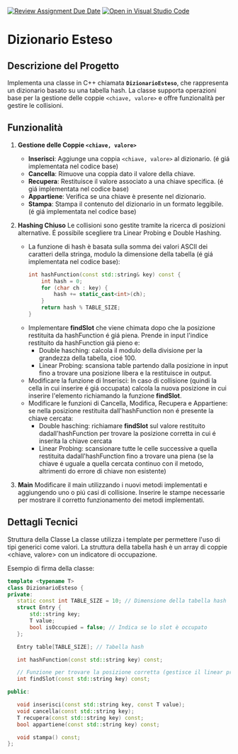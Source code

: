 [![Review Assignment Due Date](https://classroom.github.com/assets/deadline-readme-button-22041afd0340ce965d47ae6ef1cefeee28c7c493a6346c4f15d667ab976d596c.svg)](https://classroom.github.com/a/4-uGPtLY)
[![Open in Visual Studio Code](https://classroom.github.com/assets/open-in-vscode-2e0aaae1b6195c2367325f4f02e2d04e9abb55f0b24a779b69b11b9e10269abc.svg)](https://classroom.github.com/online_ide?assignment_repo_id=17459195&assignment_repo_type=AssignmentRepo)
# Dizionario Esteso

## Descrizione del Progetto

Implementa una classe in C++ chiamata **`DizionarioEsteso`**, che rappresenta un dizionario basato su una tabella hash. La classe supporta operazioni base per la gestione delle coppie `<chiave, valore>` e offre funzionalità per gestire le collisioni.

## Funzionalità

1. **Gestione delle Coppie `<chiave, valore>`**
   - **Inserisci**: Aggiunge una coppia `<chiave, valore>` al dizionario. (é giá implementata nel codice base)
   - **Cancella**: Rimuove una coppia dato il valore della chiave. 
   - **Recupera**: Restituisce il valore associato a una chiave specifica. (é giá implementata nel codice base)
   - **Appartiene**: Verifica se una chiave è presente nel dizionario.
   - **Stampa**: Stampa il contenuto del dizionario in un formato leggibile. (é giá implementata nel codice base)

2. **Hashing Chiuso** 
  Le collisioni sono gestite tramite la ricerca di posizioni alternative. É possibile scegliere tra Linear Probing e Double Hashing.
   - La funzione di hash è basata sulla somma dei valori ASCII dei caratteri della stringa, modulo la dimensione della tabella (é giá implementata nel codice base):
     ```cpp
     int hashFunction(const std::string& key) const {
         int hash = 0;
         for (char ch : key) {
             hash += static_cast<int>(ch);
         }
         return hash % TABLE_SIZE;
     }
     ```
   -  Implementare **findSlot** che viene chimata dopo che la posizione restituita da hashFunction é giá piena. Prende in input l'indice restituito da hashFunction giá pieno e:
         - Double hasching: calcola il modulo della divisione per la grandezza della tabella, cioé 100.
         - Linear Probing: scansiona table partendo dalla posizione in input fino a trovare una posizione libera e la restituisce in output.
    -  Modificare la funzione di Inserisci: In caso di collisione (quindi la cella in cui inserire é giá occupata) calcola la nuova posizione in cui inserire l'elemento richiamando la funzione **findSlot**.
    -  Modificare le funzioni di Cancella, Modifica, Recupera e Appartiene: se nella posizione restituita dall'hashFunction non é presente la chiave cercata:
         - Double hasching: richiamare **findSlot** sul valore restituito dadall'hashFunction per trovare la posizione corretta in cui é inserita la chiave cercata
         - Linear Probing: scansionare tutte le celle successive a quella restituita dadall'hashFunction fino a trovare una piena (se la chiave é uguale a quella cercata continuo con il metodo, altrimenti do errore di chiave non esistente)
     
3. **Main**
   Modificare il main utilizzando i nuovi metodi implementati e aggiungendo uno o piú casi di collisione. Inserire le stampe necessarie per mostrare il corretto funzionamento dei metodi implementati.

## Dettagli Tecnici

Struttura della Classe
La classe utilizza i template per permettere l'uso di tipi generici come valori. La struttura della tabella hash è un array di coppie <chiave, valore> con un indicatore di occupazione.

Esempio di firma della classe:

 ```cpp
template <typename T>
class DizionarioEsteso {
private:
    static const int TABLE_SIZE = 10; // Dimensione della tabella hash
    struct Entry {
        std::string key;
        T value;
        bool isOccupied = false; // Indica se lo slot è occupato
    };

    Entry table[TABLE_SIZE]; // Tabella hash

    int hashFunction(const std::string key) const;

    // Funzione per trovare la posizione corretta (gestisce il linear probing o quadratic probing o double hashing)
    int findSlot(const std::string key) const;

public:

    void inserisci(const std::string key, const T value);
    void cancella(const std::string key);
    T recupera(const std::string key) const;
    bool appartiene(const std::string key) const;

    void stampa() const;
};
 ```
